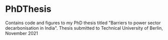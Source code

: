 # PhDThesis
Contains code and figures to my PhD thesis titled "Barriers to power sector decarbonisation in India".
Thesis submitted to Technical University of Berlin, November 2021
